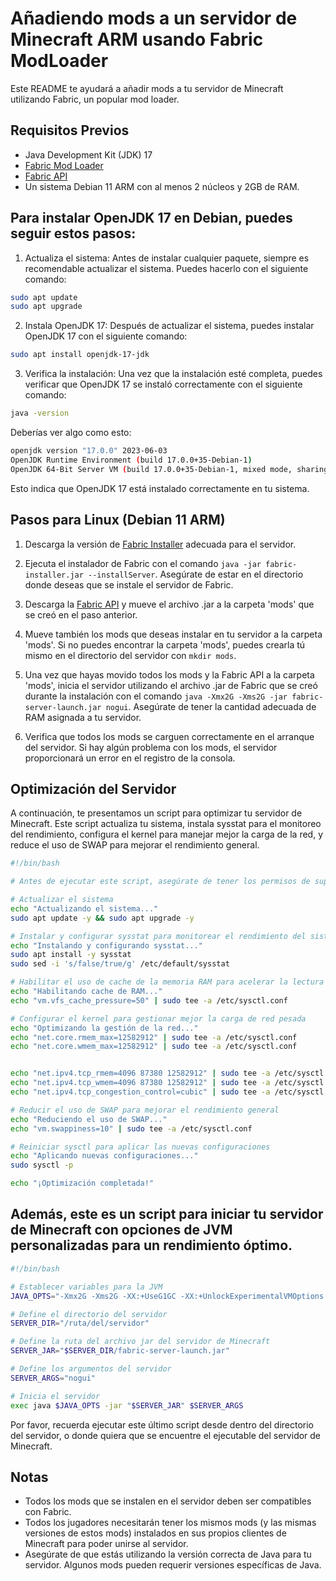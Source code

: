 # Añadiendo mods a un servidor de Minecraft ARM usando Fabric ModLoader

Este README te ayudará a añadir mods a tu servidor de Minecraft utilizando Fabric, un popular mod loader.

## Requisitos Previos

- Java Development Kit (JDK) 17
- [Fabric Mod Loader](https://fabricmc.net/use/server/)
- [Fabric API](https://www.curseforge.com/minecraft/mc-mods/fabric-api)
- Un sistema Debian 11 ARM con al menos 2 núcleos y 2GB de RAM.

## Para instalar OpenJDK 17 en Debian, puedes seguir estos pasos:

1. Actualiza el sistema: Antes de instalar cualquier paquete, siempre es recomendable actualizar el sistema. Puedes hacerlo con el siguiente comando:

```bash
sudo apt update
sudo apt upgrade
```

2. Instala OpenJDK 17: Después de actualizar el sistema, puedes instalar OpenJDK 17 con el siguiente comando:

```bash
sudo apt install openjdk-17-jdk
```

3. Verifica la instalación: Una vez que la instalación esté completa, puedes verificar que OpenJDK 17 se instaló correctamente con el siguiente comando:

```bash
java -version
```

Deberías ver algo como esto:

```bash
openjdk version "17.0.0" 2023-06-03
OpenJDK Runtime Environment (build 17.0.0+35-Debian-1)
OpenJDK 64-Bit Server VM (build 17.0.0+35-Debian-1, mixed mode, sharing)
```

Esto indica que OpenJDK 17 está instalado correctamente en tu sistema.

## Pasos para Linux (Debian 11 ARM)

1. Descarga la versión de [Fabric Installer](https://fabricmc.net/use/) adecuada para el servidor.

2. Ejecuta el instalador de Fabric con el comando `java -jar fabric-installer.jar --installServer`. Asegúrate de estar en el directorio donde deseas que se instale el servidor de Fabric.

3. Descarga la [Fabric API](https://www.curseforge.com/minecraft/mc-mods/fabric-api) y mueve el archivo .jar a la carpeta 'mods' que se creó en el paso anterior.

4. Mueve también los mods que deseas instalar en tu servidor a la carpeta 'mods'. Si no puedes encontrar la carpeta 'mods', puedes crearla tú mismo en el directorio del servidor con `mkdir mods`.

5. Una vez que hayas movido todos los mods y la Fabric API a la carpeta 'mods', inicia el servidor utilizando el archivo .jar de Fabric que se creó durante la instalación con el comando `java -Xmx2G -Xms2G -jar fabric-server-launch.jar nogui`. Asegúrate de tener la cantidad adecuada de RAM asignada a tu servidor.

6. Verifica que todos los mods se carguen correctamente en el arranque del servidor. Si hay algún problema con los mods, el servidor proporcionará un error en el registro de la consola.

## Optimización del Servidor

A continuación, te presentamos un script para optimizar tu servidor de Minecraft. Este script actualiza tu sistema, instala sysstat para el monitoreo del rendimiento, configura el kernel para manejar mejor la carga de la red, y reduce el uso de SWAP para mejorar el rendimiento general.

```bash
#!/bin/bash

# Antes de ejecutar este script, asegúrate de tener los permisos de superusuario necesarios (sudo).

# Actualizar el sistema
echo "Actualizando el sistema..."
sudo apt update -y && sudo apt upgrade -y

# Instalar y configurar sysstat para monitorear el rendimiento del sistema
echo "Instalando y configurando sysstat..."
sudo apt install -y sysstat
sudo sed -i 's/false/true/g' /etc/default/sysstat

# Habilitar el uso de cache de la memoria RAM para acelerar la lectura de disco
echo "Habilitando cache de RAM..."
echo "vm.vfs_cache_pressure=50" | sudo tee -a /etc/sysctl.conf

# Configurar el kernel para gestionar mejor la carga de red pesada
echo "Optimizando la gestión de la red..."
echo "net.core.rmem_max=12582912" | sudo tee -a /etc/sysctl.conf
echo "net.core.wmem_max=12582912" | sudo tee -a /etc/sysctl.conf


echo "net.ipv4.tcp_rmem=4096 87380 12582912" | sudo tee -a /etc/sysctl.conf
echo "net.ipv4.tcp_wmem=4096 87380 12582912" | sudo tee -a /etc/sysctl.conf
echo "net.ipv4.tcp_congestion_control=cubic" | sudo tee -a /etc/sysctl.conf

# Reducir el uso de SWAP para mejorar el rendimiento general
echo "Reduciendo el uso de SWAP..."
echo "vm.swappiness=10" | sudo tee -a /etc/sysctl.conf

# Reiniciar sysctl para aplicar las nuevas configuraciones
echo "Aplicando nuevas configuraciones..."
sudo sysctl -p

echo "¡Optimización completada!"
```

## Además, este es un script para iniciar tu servidor de Minecraft con opciones de JVM personalizadas para un rendimiento óptimo.

```bash
#!/bin/bash

# Establecer variables para la JVM
JAVA_OPTS="-Xmx2G -Xms2G -XX:+UseG1GC -XX:+UnlockExperimentalVMOptions -XX:MaxGCPauseMillis=200 -XX:+DisableExplicitGC -XX:G1NewSizePercent=30 -XX:G1MaxNewSizePercent=40 -XX:G1HeapRegionSize=8M -XX:G1ReservePercent=20 -XX:G1HeapWastePercent=5 -XX:G1MixedGCCountTarget=4 -XX:InitiatingHeapOccupancyPercent=15 -XX:G1MixedGCLiveThresholdPercent=90 -XX:G1RSetUpdatingPauseTimePercent=5 -XX:SurvivorRatio=32 -XX:+PerfDisableSharedMem -XX:MaxTenuringThreshold=1 -Dusing.aikars.flags=https://mcflags.emc.gs -Daikars.new.flags=true"

# Define el directorio del servidor
SERVER_DIR="/ruta/del/servidor"

# Define la ruta del archivo jar del servidor de Minecraft
SERVER_JAR="$SERVER_DIR/fabric-server-launch.jar"

# Define los argumentos del servidor
SERVER_ARGS="nogui"

# Inicia el servidor
exec java $JAVA_OPTS -jar "$SERVER_JAR" $SERVER_ARGS
```

Por favor, recuerda ejecutar este último script desde dentro del directorio del servidor, o donde quiera que se encuentre el ejecutable del servidor de Minecraft.

## Notas

- Todos los mods que se instalen en el servidor deben ser compatibles con Fabric.
- Todos los jugadores necesitarán tener los mismos mods (y las mismas versiones de estos mods) instalados en sus propios clientes de Minecraft para poder unirse al servidor.
- Asegúrate de que estás utilizando la versión correcta de Java para tu servidor. Algunos mods pueden requerir versiones específicas de Java.
